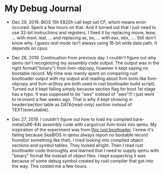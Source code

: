 # My Debug Journal

- Dec 29, 2019. BIOS 15h E820h call kept set CF, which means error occured. Spent a few hours on that. And it turned out that I just need to use 32-bit instructions and registers. I fixed it by replacing movw, leaw, ... with movl, leal, ... and replacing ax, bx, ... with eax, ebx, .... Still don't know why. I guess _real mode_ isn't always using 16-bit wide data path. It depends on cpus.

- Dec 28, 2019. Continuation from previous day. I couldn't figure out why qemu isn't recoginizing my assembly code output. The output was in the right format("binary") from llvm-objcopy, however it kept saying no bootable record. My time was mainly spent on comparing rust bootloader output with my output and reading about llvm tools like llvm-objcopy and llvm-ar(they are both used in rust bootloader build script). Turned out it kept failing simply because section flag for boot 1st stage has a typo. It was supposed to be "awx" instead of "aws"!!! I just went to re:invent a few weeks ago. That is why it kept showing in header/section table as DATA(read-only) section instead of TEXT(executable).

- Dec 27, 2019. I couldn't figure out how to load my compiled bare-metal(x86-64) assembly code with cargo/rust llvm-tools into qemu. My inspiration of the experiment was from [this rust bootloader](https://github.com/rust-osdev/bootloader). I knew it's failing because SeaBIOS in qemu always report no bootable record found(or something like that). I tried looking into compiled object sections and symbol tables. They looked alright. Then I read rust bootloader code thoroughly and learned that I need to supply qemu with "binary" format file instead of object files. I kept suspecting it was because of some debug symbol created by rust compiler that got into the way. This costed me a few hours.